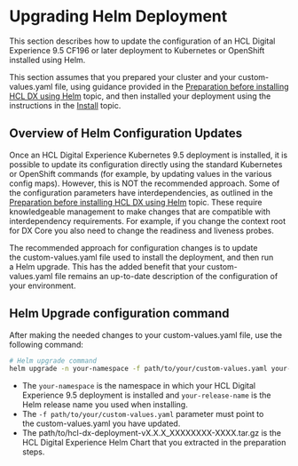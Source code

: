 # Upgrading Helm Deployment

This section describes how to update the configuration of an HCL Digital Experience 9.5 CF196 or later deployment to Kubernetes or OpenShift installed using Helm.

This section assumes that you prepared your cluster and your custom-values.yaml file, using guidance provided in the [Preparation before installing HCL DX  using Helm](../helm_deployment/preparation/index.md) topic, and then installed your deployment using the instructions in the [Install](../helm_deployment/helm_install_commands.md) topic.

## Overview of Helm Configuration Updates

Once an HCL Digital Experience Kubernetes 9.5 deployment is installed, it is possible to update its configuration directly using the standard Kubernetes or OpenShift commands (for example, by updating values in the various config maps). However, this is NOT the recommended approach. Some of the configuration parameters have interdependencies, as outlined in the [Preparation before installing HCL DX using Helm](../helm_deployment/preparation/index.md) topic. These require knowledgeable management to make changes that are compatible with interdependency requirements. For example, if you change the context root for DX Core you also need to change the readiness and liveness probes.

The recommended approach for configuration changes is to update the custom-values.yaml file used to install the deployment, and then run a Helm upgrade. This has the added benefit that your custom-values.yaml file remains an up-to-date description of the configuration of your environment.

## Helm Upgrade configuration command

After making the needed changes to your custom-values.yaml file, use the following command:

``` sh
# Helm upgrade command
helm upgrade -n your-namespace -f path/to/your/custom-values.yaml your-release-name path/to/hcl-dx-deployment-vX.X.X_XXXXXXXX-XXXX.tar.gz
```

-   The `your-namespace` is the namespace in which your HCL Digital Experience 9.5 deployment is installed and `your-release-name` is the Helm release name you used when installing.
-   The `-f path/to/your/custom-values.yaml` parameter must point to the custom-values.yaml you have updated.
-   The path/to/hcl-dx-deployment-vX.X.X\_XXXXXXXX-XXXX.tar.gz is the HCL Digital Experience Helm Chart that you extracted in the preparation steps.



